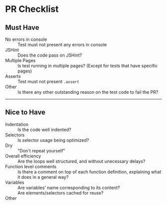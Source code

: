 # PR Checklist

## Must Have
<dl>
    <dt>No errors in console</dt>
    <dd>Test must not present any errors in console</dd>
    <dt>JSHint</dt>
    <dd>Does the code pass on JSHint?</dd>
    <dt>Multiple Pages</dt>
    <dd>Is test running in multiple pages? (Except for tests that have specific pages)</dd>
    <dt>Asserts</dt>
    <dd>Test must not present <code>.assert</code></dd>
    <dt>Other</dt>
    <dd>Is there any other outstanding reason on the test code to fail the PR?</dd>
</dl>

---

## Nice to Have
<dl>
    <dt>Indentation</dt>
    <dd>Is the code well indented?</dd>
    <dt>Selectors</dt>
    <dd>Is selector usage being optimized?</dd>
    <dt>Dry</dt>
    <dd>"Don't repeat yourself"</dd>
    <dt>Overall efficiency</dt>
    <dd>Are the loops well structured, and without unecessary delays?</dd>
    <dt>Function level comments</dt>
    <dd>Is there a comment on top of each function definition, explaining what it does in a general way?</dd>
    <dt>Variables</dt>
    <dd>Are variables' name corresponding to its content?</dd>
    <dd>Are elements/selectors cached for reuse?</dd>
    <dt>Other</dt>
</dl>